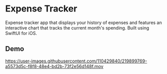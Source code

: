 # Expense Tracker

Expense tracker app that displays your history of expenses and features an interactive chart that tracks the current month's spending. Built using SwiftUI for iOS.

## Demo

https://user-images.githubusercontent.com/110429840/219899769-a5573d5c-f8f8-48e4-bd2b-73f2e56d148f.mov
